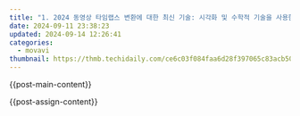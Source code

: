 ```yaml
---
title: "1. 2024 동영상 타임랩스 변환에 대한 최신 기술: 시각화 및 수학적 기술을 사용한 두 가지 유명한 방법"
date: 2024-09-11 23:38:23
updated: 2024-09-14 12:26:41
categories:
  - movavi
thumbnail: https://thmb.techidaily.com/ce6c03f084faa6d28f397065c83acb50be7be1ae3bde8fc728fb219e33b59c83.jpeg
---
```


{{post-main-content}}

<ins class="adsbygoogle"
     style="display:block"
     data-ad-format="autorelaxed"
     data-ad-client="ca-pub-7571918770474297"
     data-ad-slot="1223367746"></ins>

{{post-assign-content}}

<ins class="adsbygoogle"
     style="display:block"
     data-ad-client="ca-pub-7571918770474297"
     data-ad-slot="8358498916"
     data-ad-format="auto"
     data-full-width-responsive="true"></ins>
